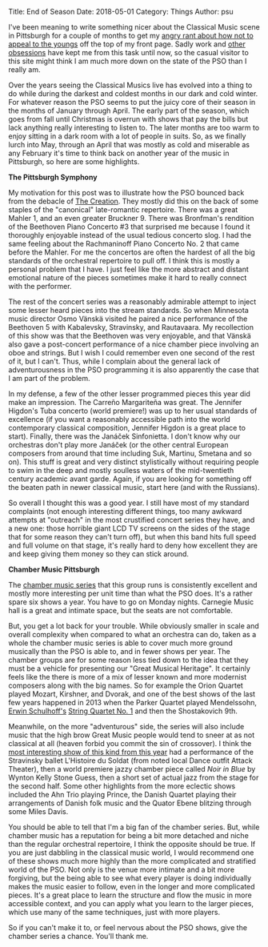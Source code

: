 Title: End of Season
Date: 2018-05-01
Category: Things
Author: psu

I've been meaning to write something nicer about the Classical Music scene in Pittsburgh for a couple of months to get my <a href="http://mutable-states.com/when-the-pso-makes-me-sad.html">angry rant about how not to appeal to the youngs</a> off the top of my front page. Sadly work and <a href="http://mutable-states.com/reading-physics.html">other obsessions</a> have kept me from this task until now, so the casual visitor to this site might think I am much more down on the state of the PSO than I really am.

Over the years seeing the Classical Musics live has evolved into a thing to do while during the darkest and coldest months in our dark and cold winter. For whatever reason the PSO seems to put the juicy core of their season in the months of January through April. The early part of the season, which goes from fall until Christmas is overrun with shows that pay the bills but lack anything really interesting to listen to. The later months are too warm to enjoy sitting in a dark room with a lot of people in suits. So, as we finally lurch into May, through an April that was mostly as cold and miserable as any February it's time to think back on another year of the music in Pittsburgh, so here are some highlights.

**The Pittsburgh Symphony**

My motivation for this post was to illustrate how the PSO bounced back from the debacle of <a href="http://mutable-states.com/when-the-pso-makes-me-sad.html">The Creation</a>. They mostly did this on the back of some staples of the "canonical" late-romantic repertoire. There was a great Mahler 1, and an even greater Bruckner 9. There was Bronfman's rendition of the Beethoven Piano Concerto #3 that surprised me because I found it thoroughly enjoyable instead of the usual tedious concerto slog. I had the same feeling about the Rachmaninoff Piano Concerto No. 2 that came before the Mahler. For me the concertos are often the hardest of all the big standards of the orchestral repertoire to pull off. I think this is mostly a personal problem that I have. I just feel like the more abstract and distant emotional nature of the pieces sometimes make it hard to really connect with the performer.

The rest of the concert series was a reasonably admirable attempt to inject some lesser heard pieces into the stream standards. So when Minnesota music director Osmo Vänskä visited he paired a nice performance of the Beethoven 5 with Kabalevsky, Stravinsky, and Rautavaara. My recollection of this show was that the Beethoven was very enjoyable, and that Vänskä also gave a post-concert performance of a nice chamber piece involving an oboe and strings. But I wish I could remember even one second of the rest of it, but I can't. Thus, while I complain about the general lack of adventurousness in the PSO programming it is also apparently the case that I am part of the problem.

In my defense, a few of the other lesser programmed pieces this year did make an impression. The Carreño Margariteña was great. The Jennifer Higdon's Tuba concerto (world premiere!) was up to her usual standards of excellence (if you want a reasonably accessible path into the world contemporary classical composition, Jennifer Higdon is a great place to start). Finally, there was the Janáček Sinfonietta. I don't know why our orchestras don't play more Janáček (or the other central European composers from around that time including Suk, Martinu, Smetana and so on). This stuff is great and very distinct stylistically without requiring people to swim in the deep and mostly soulless waters of the mid-twentieth century academic avant garde. Again, if you are looking for something off the beaten path in newer classical music, start here (and with the Russians).

So overall I thought this was a good year. I still have most of my standard complaints (not enough interesting different things, too many awkward attempts at "outreach" in the most crustified concert series they have, and a new one: those horrible giant LCD TV screens on the sides of the stage that for some reason they can't turn off), but when this band hits full speed and full volume on that stage, it's really hard to deny how excellent they are and keep giving them money so they can stick around.

**Chamber Music Pittsburgh**

The <a href="http://www.chambermusicpittsburgh.org/our-concerts">chamber music series</a> that this group runs is consistently excellent and mostly more interesting per unit time than what the PSO does. It's a rather spare six shows a year. You have to go on Monday nights. Carnegie Music hall is a great and intimate space, but the seats are not comfortable. 

But, you get a lot back for your trouble. While obviously smaller in scale and overall complexity when compared to what an orchestra can do, taken as a whole the chamber music series is able to cover much more ground musically than the PSO is able to, and in fewer shows per year. The chamber groups are for some reason less tied down to the idea that they must be a vehicle for presenting our "Great Musical Heritage". It certainly feels like the there is more of a mix of lesser known and more modernist composers along with the big names. So for example the Orion Quartet played Mozart, Kirshner, and Dvorak, and one of the best shows of the last few years happened in 2013 when the Parker Quartet played Mendelssohn, <a href="https://en.wikipedia.org/wiki/Erwin_Schulhoff">Erwin Schulhoff's</a> <a href="https://www.youtube.com/watch?v=UcxafJPjvnI">String Quartet No. 1</a> and then the Shostakovich 9th. 

Meanwhile, on the more "adventurous" side, the series will also include music that the high brow Great Music people would tend to sneer at as not classical at all (heaven forbid you commit the sin of crossover). I think the <a href="http://chambermusicpittsburgh.org/our-concerts/series/subscription-series/classical-sean-jones-and-friends">most interesting show of this kind from this year</a> had a performance of the Stravinsky ballet L'Histoire du Soldat (from noted local Dance outfit Attack Theater), then a world premiere jazzy chamber piece called *Noir in Blue* by Wynton Kelly Stone Guess, then a short set of actual jazz from the stage for the second half. Some other highlights from the more eclectic shows included the Ahn Trio playing Prince, the Danish Quartet playing their arrangements of Danish folk music and the Quator Ebene blitzing through some Miles Davis.

You should be able to tell that I'm a big fan of the chamber series. But, while chamber music has a reputation for being a bit more detached and niche than the regular orchestral repertoire, I think the opposite should be true. If you are just dabbling in the classical music world, I would recommend one of these shows much more highly than the more complicated and stratified world of the PSO. Not only is the venue more intimate and a bit more forgiving, but the being able to see what every player is doing individually makes the music easier to follow, even in the longer and more complicated pieces. It's a great place to learn the structure and flow the music in more accessible context, and you can apply what you learn to the larger pieces, which use many of the same techniques, just with more players.

So if you can't make it to, or feel nervous about the PSO shows, give the chamber series a chance. You'll thank me.


